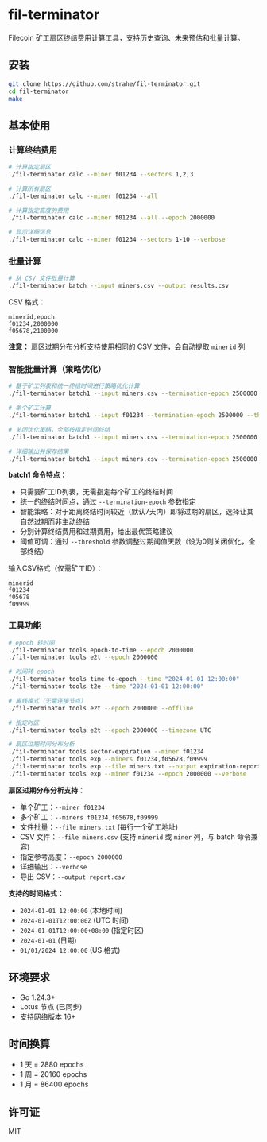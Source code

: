 # fil-terminator

Filecoin 矿工扇区终结费用计算工具，支持历史查询、未来预估和批量计算。

## 安装

```bash
git clone https://github.com/strahe/fil-terminator.git
cd fil-terminator
make
```

## 基本使用

### 计算终结费用

```bash
# 计算指定扇区
./fil-terminator calc --miner f01234 --sectors 1,2,3

# 计算所有扇区
./fil-terminator calc --miner f01234 --all

# 计算指定高度的费用
./fil-terminator calc --miner f01234 --all --epoch 2000000

# 显示详细信息
./fil-terminator calc --miner f01234 --sectors 1-10 --verbose
```

### 批量计算

```bash
# 从 CSV 文件批量计算
./fil-terminator batch --input miners.csv --output results.csv
```

CSV 格式：
```csv
minerid,epoch
f01234,2000000
f05678,2100000
```

**注意：** 扇区过期分布分析支持使用相同的 CSV 文件，会自动提取 `minerid` 列

### 智能批量计算（策略优化）

```bash
# 基于矿工列表和统一终结时间进行策略优化计算
./fil-terminator batch1 --input miners.csv --termination-epoch 2500000 --threshold 7

# 单个矿工计算
./fil-terminator batch1 --input f01234 --termination-epoch 2500000 --threshold 10

# 关闭优化策略，全部按指定时间终结
./fil-terminator batch1 --input miners.csv --termination-epoch 2500000 --threshold 0

# 详细输出并保存结果
./fil-terminator batch1 --input miners.csv --termination-epoch 2500000 --threshold 7 --verbose --output strategy-results.csv
```

**batch1 命令特点：**
- 只需要矿工ID列表，无需指定每个矿工的终结时间
- 统一的终结时间点，通过 `--termination-epoch` 参数指定
- 智能策略：对于距离终结时间较近（默认7天内）即将过期的扇区，选择让其自然过期而非主动终结
- 分别计算终结费用和过期费用，给出最优策略建议
- 阈值可调：通过 `--threshold` 参数调整过期阈值天数（设为0则关闭优化，全部终结）

输入CSV格式（仅需矿工ID）：
```csv
minerid
f01234
f05678
f09999
```

### 工具功能

```bash
# epoch 转时间
./fil-terminator tools epoch-to-time --epoch 2000000
./fil-terminator tools e2t --epoch 2000000

# 时间转 epoch
./fil-terminator tools time-to-epoch --time "2024-01-01 12:00:00"
./fil-terminator tools t2e --time "2024-01-01 12:00:00"

# 离线模式（无需连接节点）
./fil-terminator tools e2t --epoch 2000000 --offline

# 指定时区
./fil-terminator tools e2t --epoch 2000000 --timezone UTC

# 扇区过期时间分布分析
./fil-terminator tools sector-expiration --miner f01234
./fil-terminator tools exp --miners f01234,f05678,f09999
./fil-terminator tools exp --file miners.txt --output expiration-report.csv
./fil-terminator tools exp --miner f01234 --epoch 2000000 --verbose
```

**扇区过期分布分析支持：**
- 单个矿工：`--miner f01234`
- 多个矿工：`--miners f01234,f05678,f09999`
- 文件批量：`--file miners.txt` (每行一个矿工地址)
- CSV 文件：`--file miners.csv` (支持 `minerid` 或 `miner` 列，与 batch 命令兼容)
- 指定参考高度：`--epoch 2000000`
- 详细输出：`--verbose`
- 导出 CSV：`--output report.csv`

**支持的时间格式：**
- `2024-01-01 12:00:00` (本地时间)
- `2024-01-01T12:00:00Z` (UTC 时间)
- `2024-01-01T12:00:00+08:00` (指定时区)
- `2024-01-01` (日期)
- `01/01/2024 12:00:00` (US 格式)

## 环境要求

- Go 1.24.3+
- Lotus 节点 (已同步)
- 支持网络版本 16+

## 时间换算

- 1 天 = 2880 epochs
- 1 周 = 20160 epochs
- 1 月 = 86400 epochs

## 许可证

MIT
